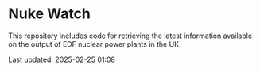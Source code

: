 # Nuke Watch

This repository includes code for retrieving the latest information available on the output of EDF nuclear power plants in the UK.

Last updated: 2025-02-25 01:08